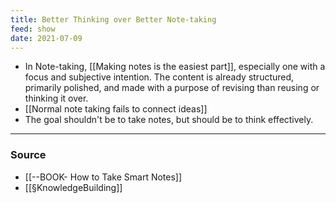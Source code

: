 ```yaml
---
title: Better Thinking over Better Note-taking
feed: show
date: 2021-07-09
---
```


- In Note-taking, [[Making notes is the easiest part]], especially one with a focus and subjective intention. The content is already structured, primarily polished, and made with a purpose of revising than reusing or thinking it over. 
- [[Normal note taking fails to connect ideas]]
- The goal shouldn't be to take notes, but should be to think effectively.

---
### Source
- [[--BOOK- How to Take Smart Notes]]
- [[§KnowledgeBuilding]]